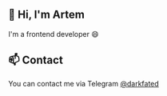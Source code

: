 ## 👋 Hi, I'm Artem

I'm a frontend developer 😄

## 📫 Contact
You can contact me via Telegram [@darkfated](https://t.me/temander)

